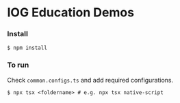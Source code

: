 # IOG Education Demos

### Install

```
$ npm install
```

### To run

Check `common.configs.ts` and add required configurations.

```
$ npx tsx <foldername> # e.g. npx tsx native-script
```
